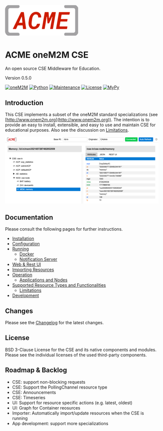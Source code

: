 # ![](webui/img/acme_sm.png) 

# ACME oneM2M CSE
An open source CSE Middleware for Education.

Version 0.5.0

[![oneM2M](https://img.shields.io/badge/oneM2M-f00)](https://www.onem2m.org) [![Python](https://img.shields.io/badge/Python-3.8-blue)](https://www.python.org) [![Maintenance](https://img.shields.io/badge/Maintained-Yes-green.svg)](https://github.com/ankraft/ACME-oneM2M-CSE/graphs/commit-activity) [![License](https://img.shields.io/badge/License-BSD%203--Clause-green)](LICENSE) [![MyPy](https://img.shields.io/badge/MyPy-covered-green)](LICENSE)



## Introduction

This CSE implements a subset of the oneM2M standard specializations (see [http://www.onem2m.org](http://www.onem2m.org)). The intention is to provide an easy to install, extensible, and easy to use and maintain CSE for educational purposes. Also see the discussion on [Limitations](docs/Supported.md#limitations).


![](docs/images/webui.png)

## Documentation
Please consult the following pages for further instructions.

- [Installation](docs/Installation.md)
- [Configuration](docs/Configuration.md)
- [Running](docs/Running.md)
	- [Docker](docs/Docker.md)
	- [Notification Server](tools/notificationServer/README.md)
- [Web & Rest UI](docs/WebUI.md)
- [Importing Resources](docs/Importing.md)
- [Operation](docs/Operation.md)
	- [Applications and Nodes](docs/ApplicationsNodes.md)
- [Supported Resource Types and Functionalities](docs/Supported.md)
	- [Limitations](docs/Supported.md#limitations)
- [Development](docs/Development.md)

## Changes

Please see the [Changelog](CHANGELOG.md) for the latest changes.

## License
BSD 3-Clause License for the CSE and its native components and modules. Please see the individual licenses of the used third-party components.


## Roadmap & Backlog
- CSE: support non-blocking requests
- CSE: Support the PollingChannel resource type
- CSE: Announcements
- CSE: Timeseries
- UI: Support for resource specific actions (e.g. latest, oldest)
- UI: Graph for Container reosurces
- Importer: Automatically import/update resources when the CSE is running
- App development: support more specializations
